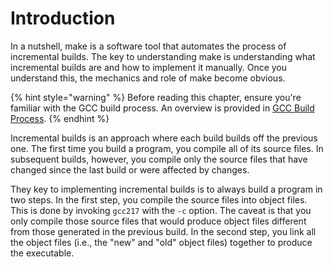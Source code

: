 # Introduction

In a nutshell, make is a software tool that automates the process of incremental builds. The key to understanding make is understanding what incremental builds are and how to implement it manually. Once you understand this, the mechanics and role of make become obvious.&#x20;

{% hint style="warning" %}
Before reading this chapter, ensure you're familiar with the GCC build process. An overview is provided in [GCC Build Process](broken-reference).
{% endhint %}



Incremental builds is an approach where each build builds off the previous one. The first time you build a program, you compile all of its source files. In subsequent builds, however, you compile only the source files that have changed since the last build or were affected by changes.

They key to implementing incremental builds is to always build a program in two steps. In the first step, you compile the source files into object files. This is done by invoking `gcc217` with the `-c` option. The caveat is that you only compile those source files that would produce object files different from those generated in the previous build. In the second step, you link all the object files (i.e., the "new" and "old" object files) together to produce the executable.&#x20;